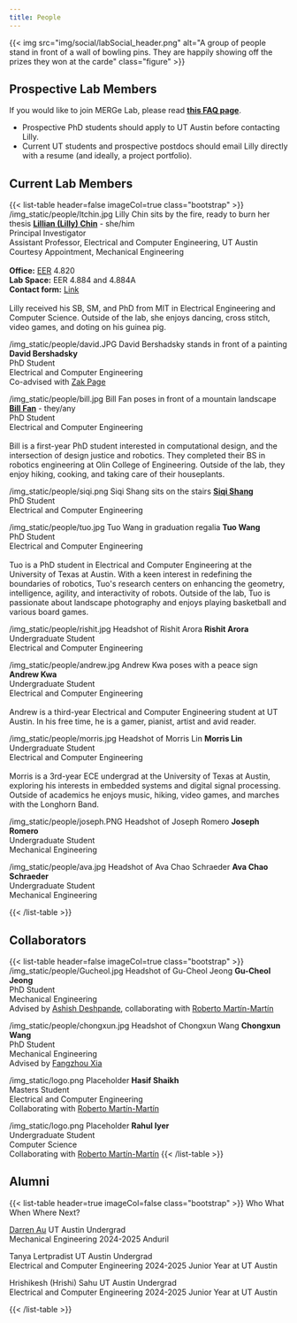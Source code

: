 ```yaml
---
title: People
---
```


{{< img src="img/social/labSocial_header.png" alt="A group of people stand in front of a wall of bowling pins. They are happily showing off the prizes they won at the carde" class="figure" >}}

## Prospective Lab Members
If you would like to join MERGe Lab, please read [**this FAQ page**](https://lillych.in/faq/admissions/).
* Prospective PhD students should apply to UT Austin before contacting Lilly.
* Current UT students and prospective postdocs should email Lilly directly with a resume (and ideally, a project portfolio).

## Current Lab Members
<!-- image link, alt text + as many rows as you want -->
{{< list-table header=false imageCol=true class="bootstrap" >}}
/img_static/people/ltchin.jpg
Lilly Chin sits by the fire, ready to burn her thesis
**[Lillian (Lilly) Chin](https://lillych.in)** - she/him<br>Principal Investigator<br>Assistant Professor, Electrical and Computer Engineering, UT Austin<br>Courtesy Appointment, Mechanical Engineering<br><br>**Office:** [EER](https://utdirect.utexas.edu/apps/campus/buildings/nlogon/maps/UTM/EER/) 4.820<br>**Lab Space:** EER 4.884 and 4.884A<br>**Contact form:** [Link](https://litchin.wordpress.com/contact/)<br><br>Lilly received his SB, SM, and PhD from MIT in Electrical Engineering and Computer Science. Outside of the lab, she enjoys dancing, cross stitch, video games, and doting on his guinea pig.

/img_static/people/david.JPG
David Bershadsky stands in front of a painting
**David Bershadsky**<br>PhD Student<br>Electrical and Computer Engineering<br>Co-advised with [Zak Page](https://www.zpagegroup.com/zak-page-1)

/img_static/people/bill.jpg
Bill Fan poses in front of a mountain landscape
**[Bill Fan](https://bill-fan.xyz)**  - they/any<br>PhD Student<br>Electrical and Computer Engineering<br><br>Bill is a first-year PhD student interested in computational design, and the intersection of design justice and robotics. They completed their BS in robotics engineering at Olin College of Engineering. Outside of the lab, they enjoy hiking, cooking, and taking care of their houseplants.

/img_static/people/siqi.png
Siqi Shang sits on the stairs
**[Siqi Shang](https://siqishang.github.io)**<br>PhD Student<br>Electrical and Computer Engineering

/img_static/people/tuo.jpg
Tuo Wang in graduation regalia
**Tuo Wang**<br>PhD Student<br>Electrical and Computer Engineering<br><br>Tuo is a PhD student in Electrical and Computer Engineering at the University of Texas at Austin. With a keen interest in redefining the boundaries of robotics, Tuo's research centers on enhancing the geometry, intelligence, agility, and interactivity of robots. Outside of the lab, Tuo is passionate about landscape photography and enjoys playing basketball and various board games.

/img_static/people/rishit.jpg
Headshot of Rishit Arora
**Rishit Arora**<br>Undergraduate Student<br>Electrical and Computer Engineering

/img_static/people/andrew.jpg
Andrew Kwa poses with a peace sign
**Andrew Kwa**<br>Undergraduate Student<br>Electrical and Computer Engineering<br><br>Andrew is a third-year Electrical and Computer Engineering student at UT Austin. In his free time, he is a gamer, pianist, artist and avid reader.

/img_static/people/morris.jpg
Headshot of Morris Lin
**Morris Lin**<br>Undergraduate Student<br>Electrical and Computer Engineering<br><br>Morris is a 3rd-year ECE undergrad at the University of Texas at Austin, exploring his interests in embedded systems and digital signal processing. Outside of academics he enjoys music, hiking, video games, and marches with the Longhorn Band.

/img_static/people/joseph.PNG
Headshot of Joseph Romero
**Joseph Romero**<br>Undergraduate Student<br>Mechanical Engineering

/img_static/people/ava.jpg
Headshot of Ava Chao Schraeder
**Ava Chao Schraeder**<br>Undergraduate Student<br>Mechanical Engineering

{{< /list-table >}}

## Collaborators
<!-- image link, alt text + as many rows as you want -->
{{< list-table header=false imageCol=true class="bootstrap" >}}
/img_static/people/Gucheol.jpg
Headshot of Gu-Cheol Jeong
**Gu-Cheol Jeong**<br>PhD Student<br>Mechanical Engineering<br>Advised by [Ashish Deshpande](https://reneu.robotics.utexas.edu/members/ashish-deshpande), collaborating with [Roberto Martín-Martín](https://robertomartinmartin.com/)

/img_static/people/chongxun.jpg
Headshot of Chongxun Wang
**Chongxun Wang**<br>PhD Student<br>Mechanical Engineering<br>Advised by [Fangzhou Xia](https://xiafz.info)

/img_static/logo.png
Placeholder
**Hasif Shaikh**<br>Masters Student<br>Electrical and Computer Engineering<br>Collaborating with [Roberto Martín-Martín](https://robertomartinmartin.com/)

/img_static/logo.png
Placeholder
**Rahul Iyer**<br>Undergraduate Student<br>Computer Science<br>Collaborating with [Roberto Martín-Martín](https://robertomartinmartin.com/)
{{< /list-table >}}

## Alumni

{{< list-table header=true imageCol=false class="bootstrap" >}}
Who
What
When
Where Next?

[Darren Au](https://www.darrenau.com)
UT Austin Undergrad<br>Mechanical Engineering
2024-2025
Anduril

Tanya Lertpradist
UT Austin Undergrad<br>Electrical and Computer Engineering
2024-2025
Junior Year at UT Austin

Hrishikesh (Hrishi) Sahu
UT Austin Undergrad<br>Electrical and Computer Engineering
2024-2025
Junior Year at UT Austin

{{< /list-table >}}